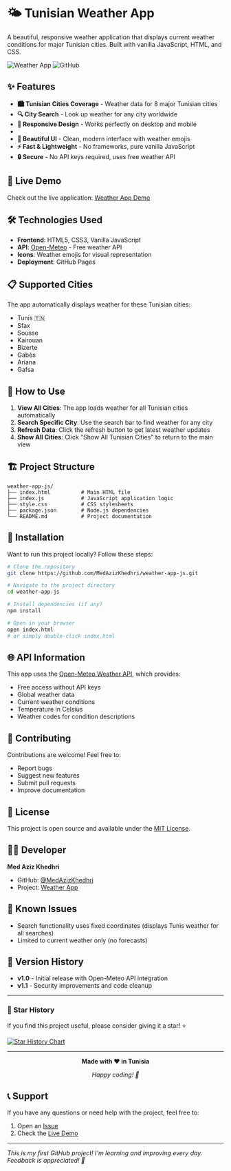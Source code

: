 # 🌤️ Tunisian Weather App

A beautiful, responsive weather application that displays current weather conditions for major Tunisian cities. Built with vanilla JavaScript, HTML, and CSS.

![Weather App](https://img.shields.io/badge/Status-Live-brightgreen)
![GitHub](https://img.shields.io/github/license/MedAzizKhedhri/weather-app-js)

## ✨ Features

- **🏙️ Tunisian Cities Coverage** - Weather data for 8 major Tunisian cities
- **🔍 City Search** - Look up weather for any city worldwide
- **📱 Responsive Design** - Works perfectly on desktop and mobile
-  
- **🎨 Beautiful UI** - Clean, modern interface with weather emojis
- **⚡ Fast & Lightweight** - No frameworks, pure vanilla JavaScript
- **🔒 Secure** - No API keys required, uses free weather API

## 🚀 Live Demo

Check out the live application: [Weather App Demo](https://medazizkhedhri.github.io/weather-app-js/)

## 🛠️ Technologies Used

- **Frontend**: HTML5, CSS3, Vanilla JavaScript
- **API**: [Open-Meteo](https://open-meteo.com/) - Free weather API
- **Icons**: Weather emojis for visual representation
- **Deployment**: GitHub Pages

## 📋 Supported Cities

The app automatically displays weather for these Tunisian cities:
- Tunis 🇹🇳
- Sfax 
- Sousse
- Kairouan
- Bizerte
- Gabès
- Ariana
- Gafsa

## 🎯 How to Use

1. **View All Cities**: The app loads weather for all Tunisian cities automatically
2. **Search Specific City**: Use the search bar to find weather for any city
3. **Refresh Data**: Click the refresh button to get latest weather updates
4. **Show All Cities**: Click "Show All Tunisian Cities" to return to the main view

## 🏗️ Project Structure

```
weather-app-js/
├── index.html          # Main HTML file
├── index.js            # JavaScript application logic
├── style.css           # CSS stylesheets
├── package.json        # Node.js dependencies
└── README.md           # Project documentation
```

## 🔧 Installation

Want to run this project locally? Follow these steps:

```bash
# Clone the repository
git clone https://github.com/MedAzizKhedhri/weather-app-js.git

# Navigate to the project directory
cd weather-app-js

# Install dependencies (if any)
npm install

# Open in your browser
open index.html
# or simply double-click index.html
```

## 🌐 API Information

This app uses the [Open-Meteo Weather API](https://open-meteo.com/), which provides:
- Free access without API keys
- Global weather data
- Current weather conditions
- Temperature in Celsius
- Weather codes for condition descriptions

## 🤝 Contributing

Contributions are welcome! Feel free to:
- Report bugs
- Suggest new features
- Submit pull requests
- Improve documentation

## 📝 License

This project is open source and available under the [MIT License](LICENSE).

## 👨‍💻 Developer

**Med Aziz Khedhri**
- GitHub: [@MedAzizKhedhri](https://github.com/MedAzizKhedhri)
- Project: [Weather App](https://github.com/MedAzizKhedhri/weather-app-js)

## 🐛 Known Issues

- Search functionality uses fixed coordinates (displays Tunis weather for all searches)
- Limited to current weather only (no forecasts)

## 🔄 Version History

- **v1.0** - Initial release with Open-Meteo API integration
- **v1.1** - Security improvements and code cleanup

---

### 🌟 Star History

If you find this project useful, please consider giving it a star! ⭐

[![Star History Chart](https://api.star-history.com/svg?repos=MedAzizKhedhri/weather-app-js&type=Date)](https://star-history.com/#MedAzizKhedhri/weather-app-js&Date)

---

<div align="center">

**Made with ❤️ in Tunisia**

*Happy coding! 🌈*

</div>

## 📞 Support

If you have any questions or need help with the project, feel free to:
1. Open an [Issue](https://github.com/MedAzizKhedhri/weather-app-js/issues)
2. Check the [Live Demo](https://medazizkhedhri.github.io/weather-app-js/)

---

*This is my first GitHub project! I'm learning and improving every day. Feedback is appreciated! 🚀*
